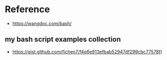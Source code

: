 # Reference

- https://wangdoc.com/bash/

## my bash script examples collection
- https://gist.github.com/fjchen7/f4e6e913efbab52947df299cbc77578f)
